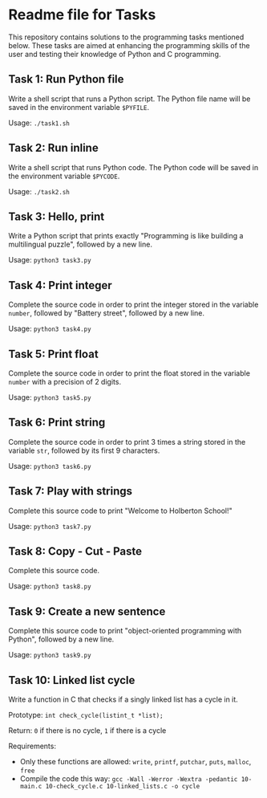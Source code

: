 # Readme file for Tasks

This repository contains solutions to the programming tasks mentioned below. These tasks are aimed at enhancing the programming skills of the user and testing their knowledge of Python and C programming.

## Task 1: Run Python file

Write a shell script that runs a Python script. The Python file name will be saved in the environment variable `$PYFILE`.

Usage: `./task1.sh`

## Task 2: Run inline

Write a shell script that runs Python code. The Python code will be saved in the environment variable `$PYCODE`.

Usage: `./task2.sh`

## Task 3: Hello, print

Write a Python script that prints exactly "Programming is like building a multilingual puzzle", followed by a new line.

Usage: `python3 task3.py`

## Task 4: Print integer

Complete the source code in order to print the integer stored in the variable `number`, followed by "Battery street", followed by a new line.

Usage: `python3 task4.py`

## Task 5: Print float

Complete the source code in order to print the float stored in the variable `number` with a precision of 2 digits.

Usage: `python3 task5.py`

## Task 6: Print string

Complete the source code in order to print 3 times a string stored in the variable `str`, followed by its first 9 characters.

Usage: `python3 task6.py`

## Task 7: Play with strings

Complete this source code to print "Welcome to Holberton School!"

Usage: `python3 task7.py`

## Task 8: Copy - Cut - Paste

Complete this source code.

Usage: `python3 task8.py`

## Task 9: Create a new sentence

Complete this source code to print "object-oriented programming with Python", followed by a new line.

Usage: `python3 task9.py`

## Task 10: Linked list cycle

Write a function in C that checks if a singly linked list has a cycle in it.

Prototype: `int check_cycle(listint_t *list);`

Return: `0` if there is no cycle, `1` if there is a cycle

Requirements:

- Only these functions are allowed: `write`, `printf`, `putchar`, `puts`, `malloc`, `free`
- Compile the code this way: `gcc -Wall -Werror -Wextra -pedantic 10-main.c 10-check_cycle.c 10-linked_lists.c -o cycle`
